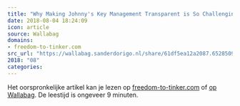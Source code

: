 ```yaml
---
title: "Why Making Johnny's Key Management Transparent is So Challenging"
date: 2018-08-04 18:24:09
icon: article
source: Wallabag
domains:
- freedom-to-tinker.com
src_url: "https://wallabag.sanderdorigo.nl/share/61df5ea12a2087.65285092"
2018: "08"
categories:
---
```

Het oorspronkelijke artikel kan je lezen op [freedom-to-tinker.com](https://freedom-to-tinker.com/2016/03/31/why-making-johnnys-key-management-transparent-is-so-challenging/) of [op Wallabag](https://wallabag.sanderdorigo.nl/share/61df5ea12a2087.65285092). De leestijd is ongeveer 9 minuten.